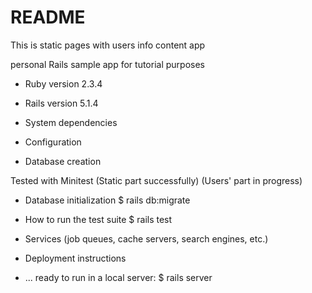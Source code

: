 # README

This is static pages with users info content app 

personal Rails sample  app for tutorial purposes

* Ruby version 2.3.4
* Rails version 5.1.4

* System dependencies

* Configuration

* Database creation 

Tested with Minitest
(Static part successfully)
(Users' part in progress)

* Database initialization
$ rails db:migrate

* How to run the test suite 
$ rails test

* Services (job queues, cache servers, search engines, etc.)

* Deployment instructions

* ...
ready to run in a local server:
$ rails server
